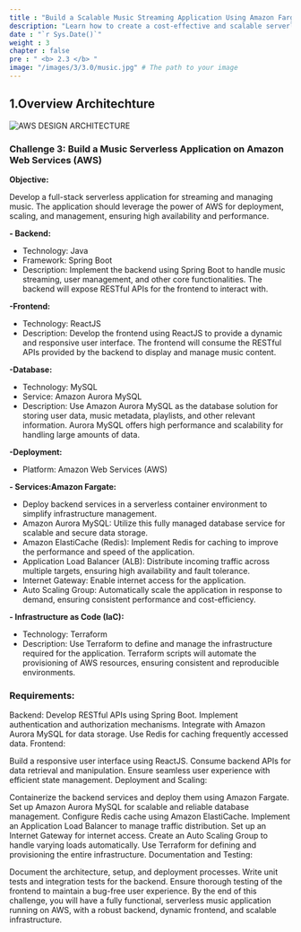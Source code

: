 ```yaml
---
title : "Build a Scalable Music Streaming Application Using Amazon Fargate and Serverless Architecture"
description: "Learn how to create a cost-effective and scalable serverless music streaming application with Amazon Fargate, leveraging Terraform for cloud infrastructure management."
date : "`r Sys.Date()`"
weight : 3
chapter : false
pre : " <b> 2.3 </b> "
image: "/images/3/3.0/music.jpg" # The path to your image
---
```

## 1.Overview Architechture
![AWS DESIGN ARCHITECTURE](https://auto.io.vn/images/3/3.0/music-multi.drawio.svg)

### Challenge 3: Build a Music Serverless Application on Amazon Web Services (AWS)
**Objective:**

Develop a full-stack serverless application for streaming and managing music. The application should leverage the power of AWS for deployment, scaling, and management, ensuring high availability and performance.

**- Backend:**
+ Technology: Java
+ Framework: Spring Boot
+ Description: Implement the backend using Spring Boot to handle music streaming, user management, and other core functionalities. The backend will expose RESTful APIs for the frontend to interact with.

**-Frontend:**
+ Technology: ReactJS
+ Description: Develop the frontend using ReactJS to provide a dynamic and responsive user interface. The frontend will consume the RESTful APIs provided by the backend to display and manage music content.

**-Database:**
+ Technology: MySQL
+ Service: Amazon Aurora MySQL
+ Description: Use Amazon Aurora MySQL as the database solution for storing user data, music metadata, playlists, and other relevant information. Aurora MySQL offers high performance and scalability for handling large amounts of data.

**-Deployment:**
+ Platform: Amazon Web Services (AWS)

**- Services:Amazon Fargate:**

+ Deploy backend services in a serverless container environment to simplify infrastructure management.
+ Amazon Aurora MySQL: Utilize this fully managed database service for scalable and secure data storage.
+ Amazon ElastiCache (Redis): Implement Redis for caching to improve the performance and speed of the application.
+ Application Load Balancer (ALB): Distribute incoming traffic across multiple targets, ensuring high availability and fault tolerance.
+ Internet Gateway: Enable internet access for the application.
+ Auto Scaling Group: Automatically scale the application in response to demand, ensuring consistent performance and cost-efficiency.

**- Infrastructure as Code (IaC):**
+ Technology: Terraform
+ Description: Use Terraform to define and manage the infrastructure required for the application. Terraform scripts will automate the provisioning of AWS resources, ensuring consistent and reproducible environments.

### Requirements:
Backend:
Develop RESTful APIs using Spring Boot.
Implement authentication and authorization mechanisms.
Integrate with Amazon Aurora MySQL for data storage.
Use Redis for caching frequently accessed data.
Frontend:

Build a responsive user interface using ReactJS.
Consume backend APIs for data retrieval and manipulation.
Ensure seamless user experience with efficient state management.
Deployment and Scaling:

Containerize the backend services and deploy them using Amazon Fargate.
Set up Amazon Aurora MySQL for scalable and reliable database management.
Configure Redis cache using Amazon ElastiCache.
Implement an Application Load Balancer to manage traffic distribution.
Set up an Internet Gateway for internet access.
Create an Auto Scaling Group to handle varying loads automatically.
Use Terraform for defining and provisioning the entire infrastructure.
Documentation and Testing:

Document the architecture, setup, and deployment processes.
Write unit tests and integration tests for the backend.
Ensure thorough testing of the frontend to maintain a bug-free user experience.
By the end of this challenge, you will have a fully functional, serverless music application running on AWS, with a robust backend, dynamic frontend, and scalable infrastructure.






